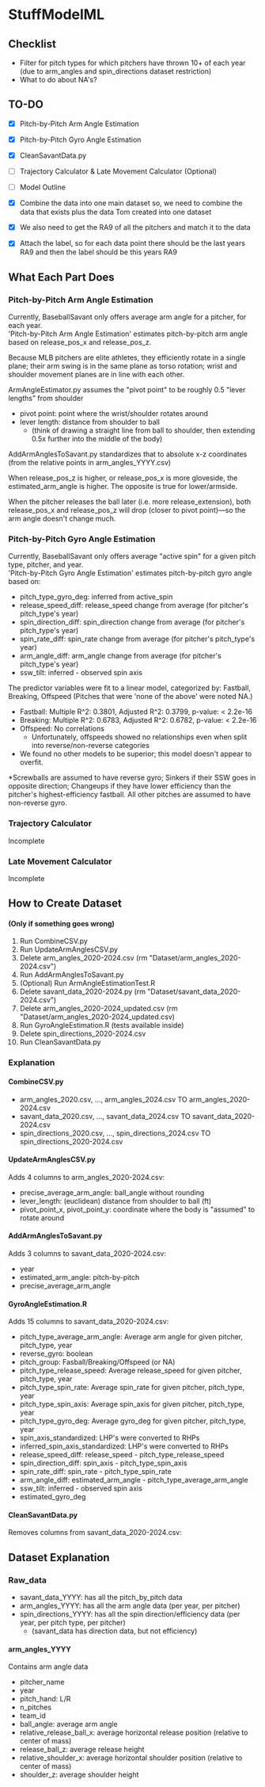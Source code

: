 # StuffModelML



## Checklist
- Filter for pitch types for which pitchers have thrown 10+ of each year (due to arm_angles and spin_directions dataset restriction)
- What to do about NA's?

## TO-DO
- [X] Pitch-by-Pitch Arm Angle Estimation
- [X] Pitch-by-Pitch Gyro Angle Estimation
- [X] CleanSavantData.py
- [ ] Trajectory Calculator & Late Movement Calculator (Optional)
- [ ] Model Outline
- [x] Combine the data into one main dataset so, we need to combine the data that exists plus the data Tom created into one dataset
- [x] We also need to get the RA9 of all the pitchers and match it to the data
- [x] Attach the label, so for each data point there should be the last years RA9 and then the label should be this years RA9






## What Each Part Does

### Pitch-by-Pitch Arm Angle Estimation
Currently, BaseballSavant only offers average arm angle for a pitcher, for each year.  
'Pitch-by-Pitch Arm Angle Estimation' estimates pitch-by-pitch arm angle based on release_pos_x and release_pos_z.

Because MLB pitchers are elite athletes, they efficiently rotate in a single plane; their arm swing is in the same plane as torso rotation; wrist and shoulder movement planes are in line with each other.  

ArmAngleEstimator.py assumes the "pivot point" to be roughly 0.5 "lever lengths" from shoulder
- pivot point: point where the wrist/shoulder rotates around
- lever length: distance from shoulder to ball 
    - (think of drawing a straight line from ball to shoulder, then extending 0.5x further into the middle of the body)

AddArmAnglesToSavant.py standardizes that to absolute x-z coordinates (from the relative points in arm_angles_YYYY.csv)

When release_pos_z is higher, or release_pos_x is more gloveside, the estimated_arm_angle is higher.  The opposite is true for lower/armside.

When the pitcher releases the ball later (i.e. more release_extension), both release_pos_x and release_pos_z will drop (closer to pivot point)—so the arm angle doesn't change much. 

### Pitch-by-Pitch Gyro Angle Estimation  
Currently, BaseballSavant only offers average "active spin" for a given pitch type, pitcher, and year.  
'Pitch-by-Pitch Gyro Angle Estimation' estimates pitch-by-pitch gyro angle based on:
- pitch_type_gyro_deg: inferred from active_spin
- release_speed_diff: release_speed change from average (for pitcher's pitch_type's year)
- spin_direction_diff: spin_direction change from average (for pitcher's pitch_type's year)
- spin_rate_diff: spin_rate change from average (for pitcher's pitch_type's year)
- arm_angle_diff: arm_angle change from average (for pitcher's pitch_type's year)
- ssw_tilt: inferred - observed spin axis

The predictor variables were fit to a linear model, categorized by: Fastball, Breaking, Offspeed
(Pitches that were 'none of the above' were noted NA.)
- Fastball: Multiple R^2:  0.3801, Adjusted R^2:  0.3799, p-value: < 2.2e-16
- Breaking: Multiple R^2:  0.6783, Adjusted R^2:  0.6782, p-value: < 2.2e-16
- Offspeed: No correlations
    - Unfortunately, offspeeds showed no relationships even when split into reverse/non-reverse categories
- We found no other models to be superior; this model doesn't appear to overfit.

*Screwballs are assumed to have reverse gyro; Sinkers if their SSW goes in opposite direction; Changeups if they have lower efficiency than the pitcher's highest-efficiency fastball.
All other pitches are assumed to have non-reverse gyro.

### Trajectory Calculator
Incomplete

### Late Movement Calculator
Incomplete





## How to Create Dataset 
#### (Only if something goes wrong)

1. Run CombineCSV.py
2. Run UpdateArmAnglesCSV.py
3. Delete arm_angles_2020-2024.csv (rm "Dataset/arm_angles_2020-2024.csv")
4. Run AddArmAnglesToSavant.py
5. (Optional) Run ArmAngleEstimationTest.R
6. Delete savant_data_2020-2024.py (rm "Dataset/savant_data_2020-2024.csv")
7. Delete arm_angles_2020-2024_updated.csv (rm "Dataset/arm_angles_2020-2024_updated.csv)
8. Run GyroAngleEstimation.R (tests available inside)
9. Delete spin_directions_2020-2024.csv
10. Run CleanSavantData.py

### Explanation
#### CombineCSV.py 
- arm_angles_2020.csv, ..., arm_angles_2024.csv TO arm_angles_2020-2024.csv
- savant_data_2020.csv, ..., savant_data_2024.csv TO savant_data_2020-2024.csv
- spin_directions_2020.csv, ..., spin_directions_2024.csv TO spin_directions_2020-2024.csv

#### UpdateArmAnglesCSV.py 
Adds 4 columns to arm_angles_2020-2024.csv:
- precise_average_arm_angle: ball_angle without rounding
- lever_length: (euclidean) distance from shoulder to ball (ft)
- pivot_point_x, pivot_point_y: coordinate where the body is "assumed" to rotate around

#### AddArmAnglesToSavant.py 
Adds 3 columns to savant_data_2020-2024.csv:
- year
- estimated_arm_angle: pitch-by-pitch
- precise_average_arm_angle

#### GyroAngleEstimation.R
Adds 15 columns to savant_data_2020-2024.csv:
- pitch_type_average_arm_angle: Average arm angle for given pitcher, pitch_type, year
- reverse_gyro: boolean
- pitch_group: Fasball/Breaking/Offspeed (or NA)
- pitch_type_release_speed: Average release_speed for given pitcher, pitch_type, year
- pitch_type_spin_rate: Average spin_rate for given pitcher, pitch_type, year
- pitch_type_spin_axis: Average spin_axis for given pitcher, pitch_type, year
- pitch_type_gyro_deg: Average gyro_deg for given pitcher, pitch_type, year
- spin_axis_standardized: LHP's were converted to RHPs
- inferred_spin_axis_standardized: LHP's were converted to RHPs
- release_speed_diff: release_speed - pitch_type_release_speed
- spin_direction_diff: spin_axis - pitch_type_spin_axis
- spin_rate_diff: spin_rate - pitch_type_spin_rate
- arm_angle_diff: estimated_arm_angle - pitch_type_average_arm_angle
- ssw_tilt: inferred - observed spin axis
- estimated_gyro_deg

#### CleanSavantData.py
Removes columns from savant_data_2020-2024.csv:




## Dataset Explanation

### Raw_data
- savant_data_YYYY: has all the pitch_by_pitch data
- arm_angles_YYYY: has all the arm angle data (per year, per pitcher)
- spin_directions_YYYY: has all the spin direction/efficiency data (per year, per pitch type, per pitcher) 
    - (savant_data has direction data, but not efficiency)

#### arm_angles_YYYY 
Contains arm angle data
- pitcher_name 
- year 
- pitch_hand: L/R
- n_pitches 
- team_id
- ball_angle: average arm angle
- relative_release_ball_x: average horizontal release position (relative to center of mass)
- release_ball_z: average release height
- relative_shoulder_x: average horizontal shoulder position (relative to center of mass) 
- shoulder_z: average shoulder height
